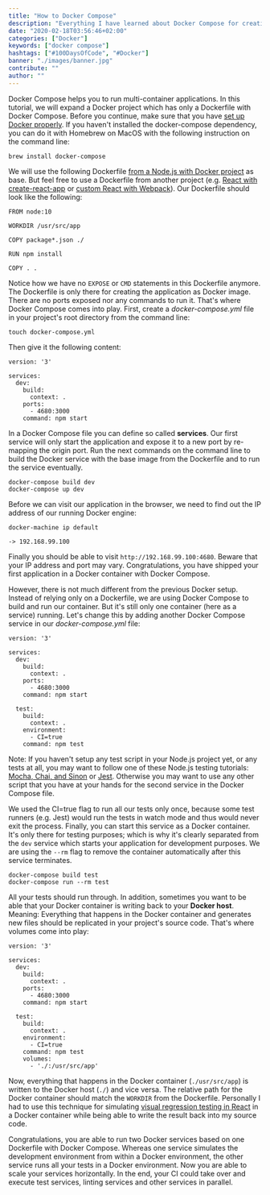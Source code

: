 ```yaml
---
title: "How to Docker Compose"
description: "Everything I have learned about Docker Compose for creating Docker images and multiple Docker containers as services with various purposes for one application ..."
date: "2020-02-18T03:56:46+02:00"
categories: ["Docker"]
keywords: ["docker compose"]
hashtags: ["#100DaysOfCode", "#Docker"]
banner: "./images/banner.jpg"
contribute: ""
author: ""
---
```


<Sponsorship />

Docker Compose helps you to run multi-container applications. In this tutorial, we will expand a Docker project which has only a Dockerfile with Docker Compose. Before you continue, make sure that you have [set up Docker properly](/docker-macos). If you haven't installed the docker-compose dependency, you can do it with Homebrew on MacOS with the following instruction on the command line:

```text
brew install docker-compose
```

We will use the following Dockerfile [from a Node.js with Docker project](/docker-node-js-development) as base. But feel free to use a Dockerfile from another project (e.g. [React with create-react-app](/docker-create-react-app-development) or [custom React with Webpack](/docker-react-development)). Our Dockerfile should look like the following:

```text
FROM node:10

WORKDIR /usr/src/app

COPY package*.json ./

RUN npm install

COPY . .
```

Notice how we have no `EXPOSE` or `CMD` statements in this Dockerfile anymore. The Dockerfile is only there for creating the application as Docker image. There are no ports exposed nor any commands to run it. That's where Docker Compose comes into play. First, create a *docker-compose.yml* file in your project's root directory from the command line:

```text
touch docker-compose.yml
```

Then give it the following content:

```text
version: '3'

services:
  dev:
    build:
      context: .
    ports:
      - 4680:3000
    command: npm start
```

In a Docker Compose file you can define so called **services**. Our first service will only start the application and expose it to a new port by re-mapping the origin port. Run the next commands on the command line to build the Docker service with the base image from the Dockerfile and to run the service eventually.

```text
docker-compose build dev
docker-compose up dev
```

Before we can visit our application in the browser, we need to find out the IP address of our running Docker engine:

```text
docker-machine ip default

-> 192.168.99.100
```

Finally you should be able to visit `http://192.168.99.100:4680`. Beware that your IP address and port may vary. Congratulations, you have shipped your first application in a Docker container with Docker Compose.

However, there is not much different from the previous Docker setup. Instead of relying only on a Dockerfile, we are using Docker Compose to build and run our container. But it's still only one container (here as a service) running. Let's change this by adding another Docker Compose service in our *docker-compose.yml* file:

```text{11-16}
version: '3'

services:
  dev:
    build:
      context: .
    ports:
      - 4680:3000
    command: npm start

  test:
    build:
      context: .
    environment:
      - CI=true
    command: npm test
```

Note: If you haven't setup any test script in your Node.js project yet, or any tests at all, you may want to follow one of these Node.js testing tutorials: [Mocha, Chai, and Sinon](/node-js-testing-mocha-chai) or [Jest](/node-js-jest). Otherwise you may want to use any other script that you have at your hands for the second service in the Docker Compose file.

We used the CI=true flag to run all our tests only once, because some test runners (e.g. Jest) would run the tests in watch mode and thus would never exit the process. Finally, you can start this service as a Docker container. It's only there for testing purposes; which is why it's clearly separated from the `dev` service which starts your application for development purposes. We are using the `--rm` flag to remove the container automatically after this service terminates.

```text
docker-compose build test
docker-compose run --rm test
```

All your tests should run through. In addition, sometimes you want to be able that your Docker container is writing back to your **Docker host**. Meaning: Everything that happens in the Docker container and generates new files should be replicated in your project's source code. That's where volumes come into play:

```text{17-18}
version: '3'

services:
  dev:
    build:
      context: .
    ports:
      - 4680:3000
    command: npm start

  test:
    build:
      context: .
    environment:
      - CI=true
    command: npm test
    volumes:
      - './:/usr/src/app'
```

Now, everything that happens in the Docker container (`./usr/src/app`) is written to the Docker host (`./`) and vice versa. The relative path for the Docker container should match the `WORKDIR` from the Dockerfile. Personally I had to use this technique for simulating [visual regression testing in React](/visual-regression-testing-react-storybook) in a Docker container while being able to write the result back into my source code.

<Divider />

Congratulations, you are able to run two Docker services based on one Dockerfile with Docker Compose. Whereas one service simulates the development environment from within a Docker environment, the other service runs all your tests in a Docker environment. Now you are able to scale your services horizontally. In the end, your CI could take over and execute test services, linting services and other services in parallel.

